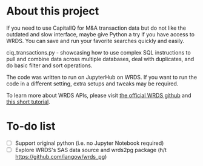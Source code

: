 # About this project

If you need to use CapitalIQ for M&A transaction data but do not like the outdated and slow interface, maybe give Python a try if you have access to WRDS. You can save and run your favorite searches quickly and easily.

ciq_transactions.py - showcasing how to use complex SQL instructions to pull and combine data across multiple databases, deal with duplicates, and do basic filter and sort operations.

The code was written to run on JupyterHub on WRDS. If you want to run the code in a different setting, extra setups and tweaks may be required.

To learn more about WRDS APIs, please visit [the official WRDS github](https://github.com/wharton/wrds/) and [this short tutorial](https://matteocourthoud.github.io/post/wrds/).

# To-do list
- [ ] Support original python (i.e. no Jupyter Notebook required)
- [ ] Explore WRDS's SAS data source and wrds2pg package (h/t https://github.com/iangow/wrds_pg)

